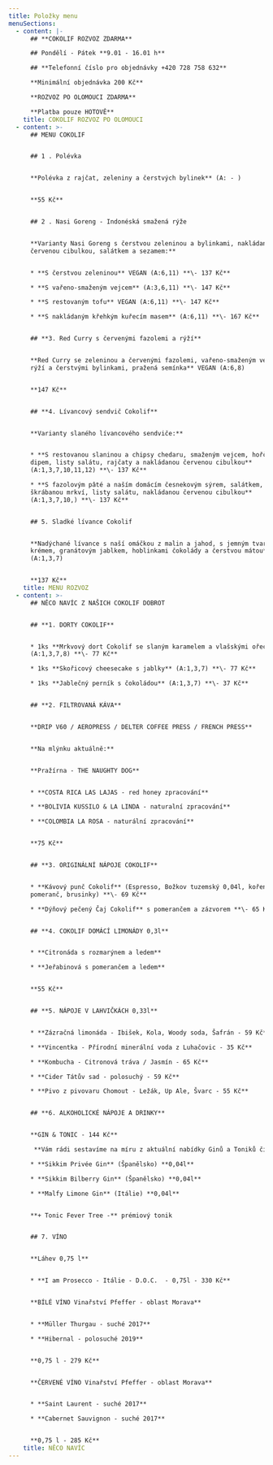 ```yaml
---
title: Položky menu
menuSections:
  - content: |-
      ## **COKOLIF ROZVOZ ZDARMA**

      ## Pondělí - Pátek **9.01 - 16.01 h**

      ## **Telefonní číslo pro objednávky +420 728 758 632**

      **Minimální objednávka 200 Kč**

      **ROZVOZ PO OLOMOUCI ZDARMA**

      **Platba pouze HOTOVĚ**
    title: COKOLIF ROZVOZ PO OLOMOUCI
  - content: >-
      ## MENU COKOLIF


      ## 1 . Polévka


      **Polévka z rajčat, zeleniny a čerstvých bylinek** (A: - )


      **55 Kč**


      ## 2 . Nasi Goreng - Indonéská smažená rýže


      **Varianty Nasi Goreng s čerstvou zeleninou a bylinkami, nakládanou
      červenou cibulkou, salátkem a sezamem:**  


      * **S čerstvou zeleninou** VEGAN (A:6,11) **\- 137 Kč**

      * **S vařeno-smaženým vejcem** (A:3,6,11) **\- 147 Kč**

      * **S restovaným tofu** VEGAN (A:6,11) **\- 147 Kč**

      * **S nakládaným křehkým kuřecím masem** (A:6,11) **\- 167 Kč**


      ## **3. Red Curry s červenými fazolemi a rýží**


      **Red Curry se zeleninou a červenými fazolemi, vařeno-smaženým vejcem,
      rýží a čerstvými bylinkami, pražená semínka** VEGAN (A:6,8)


      **147 Kč**


      ## **4. Lívancový sendvič Cokolif**


      **Varianty slaného lívancového sendviče:**


      * **S restovanou slaninou a chipsy chedaru, smaženým vejcem, hořčičným
      dipem, listy salátu, rajčaty a nakládanou červenou cibulkou**
      (A:1,3,7,10,11,12) **\- 137 Kč**

      * **S fazolovým pâté a naším domácím česnekovým sýrem, salátkem, rajčaty a
      škrábanou mrkví, listy salátu, nakládanou červenou cibulkou**
      (A:1,3,7,10,) **\- 137 Kč**


      ## 5. Sladké lívance Cokolif


      **Nadýchané lívance s naší omáčkou z malin a jahod, s jemným tvarohovým
      krémem, granátovým jablkem, hoblinkami čokolády a čerstvou mátou**
      (A:1,3,7)


      **137 Kč**
    title: MENU ROZVOZ
  - content: >-
      ## NĚCO NAVÍC Z NAŠICH COKOLIF DOBROT


      ## **1. DORTY COKOLIF**


      * 1ks **Mrkvový dort Cokolif se slaným karamelem a vlašskými ořechy**
      (A:1,3,7,8) **\- 77 Kč**

      * 1ks **Skořicový cheesecake s jablky** (A:1,3,7) **\- 77 Kč**

      * 1ks **Jablečný perník s čokoládou** (A:1,3,7) **\- 37 Kč**


      ## **2. FILTROVANÁ KÁVA**


      **DRIP V60 / AEROPRESS / DELTER COFFEE PRESS / FRENCH PRESS**


      **Na mlýnku aktuálně:** 


      **Pražírna - THE NAUGHTY DOG**


      * **COSTA RICA LAS LAJAS - red honey zpracování**

      * **BOLIVIA KUSSILO & LA LINDA - naturalní zpracování**

      * **COLOMBIA LA ROSA - naturální zpracování**


      **75 Kč**


      ## **3. ORIGINÁLNÍ NÁPOJE COKOLIF**


      * **Kávový punč Cokolif** (Espresso, Božkov tuzemský 0,04l, koření,
      pomeranč, brusinky) **\- 69 Kč**

      * **Dýňový pečený Čaj Cokolif** s pomerančem a zázvorem **\- 65 Kč**


      ## **4. COKOLIF DOMÁCÍ LIMONÁDY 0,3l**


      * **Citronáda s rozmarýnem a ledem** 

      * **Jeřabinová s pomerančem a ledem** 


      **55 Kč**


      ## **5. NÁPOJE V LAHVIČKÁCH 0,33l**


      * **Zázračná limonáda - Ibišek, Kola, Woody soda, Šafrán - 59 Kč**

      * **Vincentka - Přírodní minerální voda z Luhačovic - 35 Kč**

      * **Kombucha - Citronová tráva / Jasmín - 65 Kč**

      * **Cider Tátův sad - polosuchý - 59 Kč**

      * **Pivo z pivovaru Chomout - Ležák, Up Ale, Švarc - 55 Kč**


      ## **6. ALKOHOLICKÉ NÁPOJE A DRINKY**


      **GIN & TONIC - 144 Kč**

       **Vám rádi sestavíme na míru z aktuální nabídky Ginů a Toniků či doplňujících ingrediencí** 

      * **Sikkim Privée Gin** (Španělsko) **0,04l**

      * **Sikkim Bilberry Gin** (Španělsko) **0,04l**

      * **Malfy Limone Gin** (Itálie) **0,04l**


      **+ Tonic Fever Tree -** prémiový tonik


      ## 7. VÍNO


      **Láhev 0,75 l** 


      * **I am Prosecco - Itálie - D.O.C.  - 0,75l - 330 Kč**


      **BÍLÉ VÍNO Vinařství Pfeffer - oblast Morava**


      * **Müller Thurgau - suché 2017**

      * **Hibernal - polosuché 2019**


      **0,75 l - 279 Kč**


      **ČERVENÉ VÍNO Vinařství Pfeffer - oblast Morava**


      * **Saint Laurent - suché 2017**

      * **Cabernet Sauvignon - suché 2017**


      **0,75 l - 285 Kč**
    title: NĚCO NAVÍC
---
```


